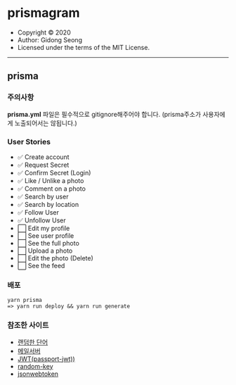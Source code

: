 # prismagram

- Copyright &copy; 2020
- Author: Gidong Seong
- Licensed under the terms of the MIT License.

---

## prisma

### 주의사항

**prisma.yml** 파일은 필수적으로 gitignore해주어야 합니다. (prisma주소가 사용자에게 노출되어서는 않됩니다.)

### User Stories

- ✅ Create account
- ✅ Request Secret
- ✅ Confirm Secret (Login)
- ✅ Like / Unlike a photo
- ✅ Comment on a photo
- ✅ Search by user
- ✅ Search by location
- ✅ Follow User
- ✅ Unfollow User
- ⬜️ Edit my profile
- ⬜️ See user profile
- ⬜️ See the full photo
- ⬜️ Upload a photo
- ⬜️ Edit the photo (Delete)
- ⬜️ See the feed

### 배포

```CMD
yarn prisma
=> yarn run deploy && yarn run generate
```

### 참조한 사이트

- [랜덤한 단어](https://www.randomlists.com/random-words)
- [메일서버](https://nodemailer.com/about/)
- [JWT(passport-jwt))](http://www.passportjs.org/)
- [random-key](https://randomkeygen.com/)
- [jsonwebtoken](https://www.npmjs.com/package/jsonwebtoken)
